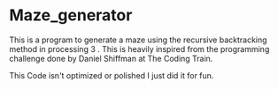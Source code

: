 # Maze_generator
This is a program to generate a maze using the recursive backtracking method in processing 3 . This is heavily inspired from the programming challenge done by Daniel Shiffman at The Coding Train.

This Code isn't optimized or polished I just did it for fun. 

